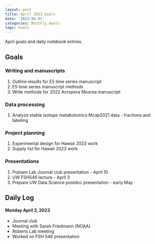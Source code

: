 ```yaml
---
layout: post
title: April 2023 Goals
date: '2023-04-01'
categories: Monthly_Goals
tags: Goals
---
```

April goals and daily notebook entries. 

## Goals  

### Writing and manuscripts 
              
1. Outline results for E5 time series manuscript 
2. E5 time series manuscript methods
3. Write methods for 2022 Acropora Moorea manuscript 

### Data processing  

1. Analyze stable isotope metabolomics Mcap2021 data - fractions and labeling    

### Project planning 

1. Experimental design for Hawaii 2023 work 
2. Supply list for Hawaii 2023 work 

### Presentations

1. Putnam Lab Journal club presentation - April 10
2. UW FSH546 lecture - April 3 
3. Prepare UW Data Science postdoc presentation - early May 

## **Daily Log**   

#### Monday April 3, 2023  

- Journal club
- Meeting with Sarah Friedmann (NOAA)
- Roberts Lab meeting
- Worked on FSH 546 presentation